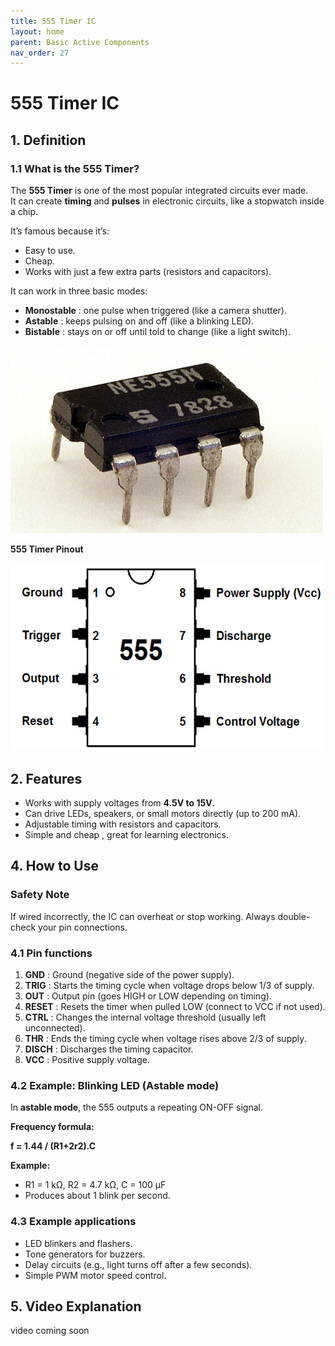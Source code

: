 ```yaml
---
title: 555 Timer IC
layout: home
parent: Basic Active Components
nav_order: 27
---
```


# 555 Timer IC

## 1. Definition
### 1.1 What is the 555 Timer?

The **555 Timer** is one of the most popular integrated circuits ever made.  
It can create **timing** and **pulses** in electronic circuits, like a stopwatch inside a chip.  

It’s famous because it’s:
- Easy to use.
- Cheap.
- Works with just a few extra parts (resistors and capacitors).

It can work in three basic modes:
- **Monostable** : one pulse when triggered (like a camera shutter).  
- **Astable** : keeps pulsing on and off (like a blinking LED).  
- **Bistable** : stays on or off until told to change (like a light switch).

<img src="\images\Signetics_NE555N.JPG" width="500" height="300" alt="555 Timer">

**555 Timer Pinout**

<img src="\images\555-timer-pinout.png" width="500" height="300" alt="555 Timer pinout">


## 2. Features

* Works with supply voltages from **4.5V to 15V**.
* Can drive LEDs, speakers, or small motors directly (up to 200 mA).
* Adjustable timing with resistors and capacitors.
* Simple and cheap , great for learning electronics.


## 4. How to Use
### Safety Note
If wired incorrectly, the IC can overheat or stop working. Always double-check your pin connections.


### 4.1 Pin functions

1. **GND** : Ground (negative side of the power supply).  
2. **TRIG** : Starts the timing cycle when voltage drops below 1/3 of supply.  
3. **OUT** : Output pin (goes HIGH or LOW depending on timing).  
4. **RESET** : Resets the timer when pulled LOW (connect to VCC if not used).  
5. **CTRL** : Changes the internal voltage threshold (usually left unconnected).  
6. **THR** : Ends the timing cycle when voltage rises above 2/3 of supply.  
7. **DISCH** : Discharges the timing capacitor.  
8. **VCC** : Positive supply voltage.


### 4.2 Example: Blinking LED (Astable mode)

In **astable mode**, the 555 outputs a repeating ON-OFF signal.

**Frequency formula:**

 **f = 1.44 / (R1+2r2).C**

**Example:**  
- R1 = 1 kΩ, R2 = 4.7 kΩ, C = 100 µF  
- Produces about 1 blink per second.


### 4.3 Example applications

* LED blinkers and flashers.  
* Tone generators for buzzers.  
* Delay circuits (e.g., light turns off after a few seconds).  
* Simple PWM motor speed control.

## 5. Video Explanation
video coming soon